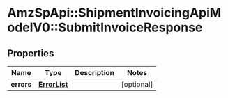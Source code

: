 # AmzSpApi::ShipmentInvoicingApiModelV0::SubmitInvoiceResponse

## Properties
Name | Type | Description | Notes
------------ | ------------- | ------------- | -------------
**errors** | [**ErrorList**](ErrorList.md) |  | [optional] 

